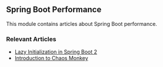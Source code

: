 ## Spring Boot Performance

This module contains articles about Spring Boot performance.

### Relevant Articles

- [Lazy Initialization in Spring Boot 2](https://www.surya.com/spring-boot-lazy-initialization)
- [Introduction to Chaos Monkey](https://www.surya.com/spring-boot-chaos-monkey)
